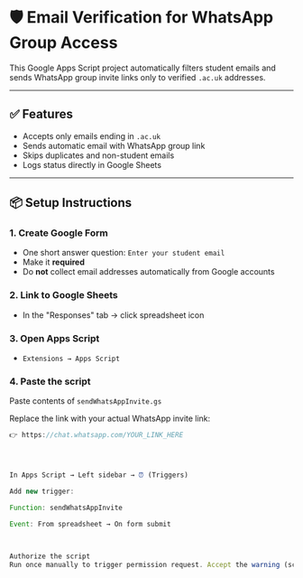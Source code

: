 # 🛡️ Email Verification for WhatsApp Group Access

This Google Apps Script project automatically filters student emails and sends WhatsApp group invite links only to verified `.ac.uk` addresses.

---

## ✅ Features
- Accepts only emails ending in `.ac.uk`
- Sends automatic email with WhatsApp group link
- Skips duplicates and non-student emails
- Logs status directly in Google Sheets

---

## 📦 Setup Instructions

### 1. Create Google Form
- One short answer question: `Enter your student email`
- Make it **required**
- Do **not** collect email addresses automatically from Google accounts

### 2. Link to Google Sheets
- In the "Responses" tab → click spreadsheet icon

### 3. Open Apps Script
- `Extensions → Apps Script`

### 4. Paste the script

Paste contents of `sendWhatsAppInvite.gs`

Replace the link with your actual WhatsApp invite link:
```js
👉 https://chat.whatsapp.com/YOUR_LINK_HERE




In Apps Script → Left sidebar → ⏰ (Triggers)

Add new trigger:

Function: sendWhatsAppInvite

Event: From spreadsheet → On form submit



Authorize the script
Run once manually to trigger permission request. Accept the warning (script is safe if you're the owner).
